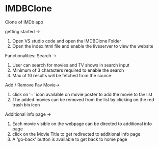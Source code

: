 # IMDBClone
Clone of IMDb app 

getting started -> 
1) Open VS studio code and open the IMDBClone Folder
2) Open the index.html file and enable the liveserver to view the website

Functionalities: 
Search ->
1) User can search for movies and TV shows in search input
2) Minimum of 3 characters required to enable the search
3) Max of 10 results will be fetched from the source

Add / Remove Fav Movie-> 
1) click on '+' icon available on movie poster to add the movie to fav list
2) The added movies can be removed from the list by clicking on the red trash bin icon

Additional info page -> 
1) Each movie visible on the webpage can be directed to additional info page
2) click on the Movie Title to get redirected to additional info page
3) A 'go-back' button is available to get back to home page

